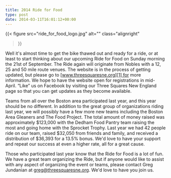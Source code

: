 ```yaml
---
title: 2014 Ride for Food
type: post
date: 2014-03-11T16:01:12+00:00
---
```

{{< figure
  src="ride_for_food_logo.jpg"
  alt=""
  class="alignright"
>}}

Well it's almost time to get the bike thawed out and ready for a ride, or at least to start thinking about our upcoming Ride for Food on Sunday morning the 21st of September. The Ride again will originate from Nobles with a 12, 25 and 50 mile route venues. The website is in the process of getting updated, but please go to [www.threesquaresne.org][1] for more information. We hope to have the website open for registrations in mid-April. &#8220;Like&#8221; us on Facebook by visiting our Three Squares New England page so that you can get updates as they become available.

Teams from all over the Boston area participated last year, and this year should be no different. In addition to the great group of organizations riding last year, we will possibly have a few more new teams including the Boston Area Gleaners and The Food Project. The total amount of money raised was approximately $123,000 with the Dedham Food Pantry team raising the most and going home with the Sprocket Trophy. Last year we had 42 people ride on our team, raised $32,050 from friends and family, and received a distribution of $36,393 for a 13.5% bonus. We'd love to have your support and repeat our success at even a higher rate, all for a great cause.

Those who participated last year know that the Ride for Food is a lot of fun. We have a great team organizing the Ride, but if anyone would like to assist with any aspect of organizing the event or teams, please contact Greg Jundanian at <greg@threesquaresne.org>. We'd love to have you join us.

 [1]: https://www.threesquaresne.org
